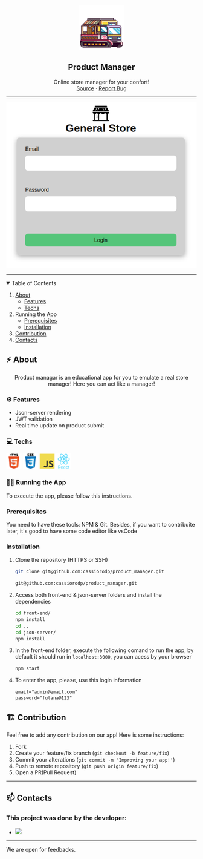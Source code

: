 <p align="center">
  <a href="https://github.com/cassiorodp/delivery-app" target="_blank">
    <img src="./frontend/src/assets/store.gif" alt="Logo" width="120" height="120">
  </a>

  <h2 align="center">Product Manager</h2>

  <p align="center">
    Online store manager for your confort!
    <br />
    <a href="https://jose-delivery-app.vercel.app/login" target="_blank">Source</a>
    ·
    <a href="https://github.com/cassiorodp/product_manager/issues" target="_blank">Report Bug</a>
  </p>
</p>

---
<p align="center">
  <img src="./frontend/src/assets/landing_page.png" alt="landingpage project"/>
</p>

---

<details open="open">
  <summary><h2">Table of Contents</h2></summary>
  <ol>
    <li>
      <a href="#about">About</a>
      <ul>
        <li><a href="#features">Features</a></li>
        <li><a href="#techs">Techs</a></li>
      </ul>
    </li>
    <li>
      <span>Running the App</span>
      <ul>
        <li><a href="#prerequisites">Prerequisites</a></li>
        <li><a href="#installation">Installation</a></li>
      </ul>
    </li>
    <li><a href="#contribution">Contribution</a></li>
    <li><a href="#contacts">Contacts</a></li>
  </ol>
</details>

<h2 id="about">⚡ About</h2> 
<p align="center">
Product managar is an educational app for you to emulate a real store manager! Here you can act like a manager!
</p>

<h3 id="features">⚙ Features</h3>

- Json-server rendering
- JWT validation
- Real time update on product submit

<h3 id="techs">💻 Techs</h3>
  
<div>
  <img src="https://raw.githubusercontent.com/devicons/devicon/master/icons/html5/html5-original-wordmark.svg" alt="html5" width="40" height="40"/> 
  <img src="https://raw.githubusercontent.com/devicons/devicon/master/icons/css3/css3-original-wordmark.svg" alt="css3" width="40" height="40"/>
  <img src="https://raw.githubusercontent.com/devicons/devicon/master/icons/javascript/javascript-original.svg" alt="javascript" width="40" height="40"/>
  <img src="https://raw.githubusercontent.com/devicons/devicon/master/icons/react/react-original-wordmark.svg" alt="react" width="40" height="40"/>



</div>

<h3>👨‍💻 Running the App</h3>

To execute the app, please follow this instructions.

<h3 id="prerequisites">Prerequisites</h3>

You need to have these tools: NPM & Git.
Besides, if you want to contribuite later, it's good to have some code editor like vsCode

<h3 id="installation">Installation</h3>

1. Clone the repository (HTTPS or SSH)
   ```sh
   git clone git@github.com:cassiorodp/product_manager.git
   ```
    
   ```sh
   git@github.com:cassiorodp/product_manager.git
   ```

2. Access both front-end & json-server folders and install the dependencies

   ```sh
   cd front-end/
   npm install
   cd ..
   cd json-server/
   npm install
   ```

3. In the front-end folder, execute the following comand to run the app, by default it should run in `localhost:3000`, you can acess by your browser

   ```sh
   npm start
   ```
5. To enter the app, please, use this login information

   ```
   email="admin@email.com"
   password="fulana@123"
   ```

<h2 id="contribution">🏗 Contribution</h2>

Feel free to add any contribution on our app! Here is some instructions:
    
1. Fork
2. Create your feature/fix branch (`git checkout -b feature/fix`)
3. Commit your alterations (`git commit -m 'Improving your app!'`)
4. Push to remote repository (`git push origin feature/fix`)
5. Open a PR(Pull Request)

---

<h2 id="contacts">📫 Contacts</h2>
    
<h3>This project was done by the developer:</h3>
<ul>
    <li>
      <a href="https://github.com/cassiorodp" target="_blank">
        <img src="https://img.shields.io/badge/-Cassio_Pereira-black?style=flat&logo=Github&logoColor=white">
      </a>
    </li>
</ul>

---

We are open for feedbacks.